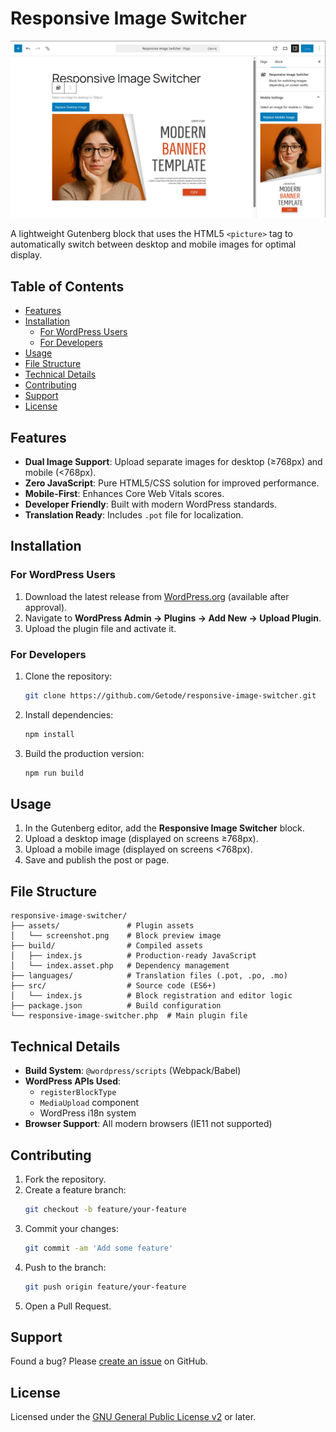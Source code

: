 # Responsive Image Switcher

![Plugin Preview](./assets/screenshot.png)

A lightweight Gutenberg block that uses the HTML5 `<picture>` tag to automatically switch between desktop and mobile images for optimal display.

## Table of Contents

- [Features](#features)
- [Installation](#installation)
  - [For WordPress Users](#for-wordpress-users)
  - [For Developers](#for-developers)
- [Usage](#usage)
- [File Structure](#file-structure)
- [Technical Details](#technical-details)
- [Contributing](#contributing)
- [Support](#support)
- [License](#license)

## Features

- **Dual Image Support**: Upload separate images for desktop (≥768px) and mobile (<768px).
- **Zero JavaScript**: Pure HTML5/CSS solution for improved performance.
- **Mobile-First**: Enhances Core Web Vitals scores.
- **Developer Friendly**: Built with modern WordPress standards.
- **Translation Ready**: Includes `.pot` file for localization.

## Installation

### For WordPress Users

1. Download the latest release from [WordPress.org](https://wordpress.org/plugins/responsive-image-switcher/) (available after approval).
2. Navigate to **WordPress Admin → Plugins → Add New → Upload Plugin**.
3. Upload the plugin file and activate it.

### For Developers

1. Clone the repository:
   ```bash
   git clone https://github.com/Getode/responsive-image-switcher.git
   ```
2. Install dependencies:
   ```bash
   npm install
   ```
3. Build the production version:
   ```bash
   npm run build
   ```

## Usage

1. In the Gutenberg editor, add the **Responsive Image Switcher** block.
2. Upload a desktop image (displayed on screens ≥768px).
3. Upload a mobile image (displayed on screens <768px).
4. Save and publish the post or page.

## File Structure

```
responsive-image-switcher/
├── assets/               # Plugin assets
│   └── screenshot.png    # Block preview image
├── build/                # Compiled assets
│   ├── index.js          # Production-ready JavaScript
│   └── index.asset.php   # Dependency management
├── languages/            # Translation files (.pot, .po, .mo)
├── src/                  # Source code (ES6+)
│   └── index.js          # Block registration and editor logic
├── package.json          # Build configuration
└── responsive-image-switcher.php  # Main plugin file
```

## Technical Details

- **Build System**: `@wordpress/scripts` (Webpack/Babel)
- **WordPress APIs Used**:
  - `registerBlockType`
  - `MediaUpload` component
  - WordPress i18n system
- **Browser Support**: All modern browsers (IE11 not supported)

## Contributing

1. Fork the repository.
2. Create a feature branch:
   ```bash
   git checkout -b feature/your-feature
   ```
3. Commit your changes:
   ```bash
   git commit -am 'Add some feature'
   ```
4. Push to the branch:
   ```bash
   git push origin feature/your-feature
   ```
5. Open a Pull Request.

## Support

Found a bug? Please [create an issue](https://github.com/Getode/responsive-image-switcher/issues) on GitHub.

## License

Licensed under the [GNU General Public License v2](https://www.gnu.org/licenses/gpl-2.0.html) or later.
